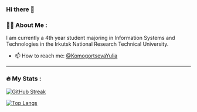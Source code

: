 ### Hi there 👋



### :woman_technologist: About Me :
I am currently a 4th year student majoring in Information Systems and Technologies in the Irkutsk National Research Technical University.

- 📫 How to reach me: [@KomogortsevaYulia](https://t.me/KomogortsevaYulia)

---

### :fire: My Stats :

[![GitHub Streak](http://github-readme-streak-stats.herokuapp.com?user=KomogortsevaYulia)](https://git.io/streak-stats)

[![Top Langs](https://github-readme-stats.vercel.app/api/top-langs/?username=KomogortsevaYulia)](https://github.com/anuraghazra/github-readme-stats)
